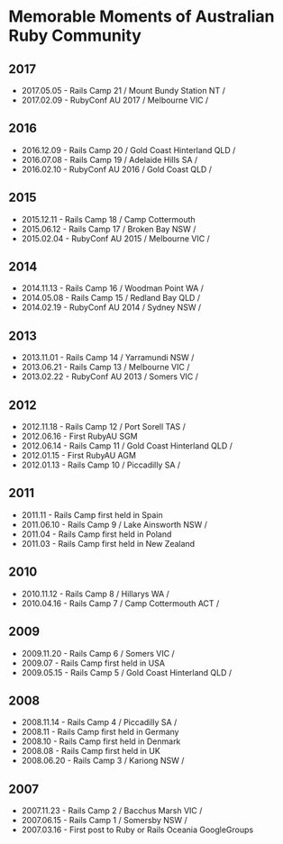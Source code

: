 # Memorable Moments of Australian Ruby Community

## 2017

- 2017.05.05 - Rails Camp 21 / Mount Bundy Station NT /
- 2017.02.09 - RubyConf AU 2017 / Melbourne VIC /

## 2016

- 2016.12.09 - Rails Camp 20 / Gold Coast Hinterland QLD /
- 2016.07.08 - Rails Camp 19 / Adelaide Hills SA /
- 2016.02.10 - RubyConf AU 2016 / Gold Coast QLD /

## 2015

- 2015.12.11 - Rails Camp 18 / Camp Cottermouth 
- 2015.06.12 - Rails Camp 17 / Broken Bay NSW /
- 2015.02.04 - RubyConf AU 2015 / Melbourne VIC /

## 2014

- 2014.11.13 - Rails Camp 16 / Woodman Point WA /
- 2014.05.08 - Rails Camp 15 / Redland Bay QLD /
- 2014.02.19 - RubyConf AU 2014 / Sydney NSW /

## 2013

- 2013.11.01 - Rails Camp 14 / Yarramundi NSW /
- 2013.06.21 - Rails Camp 13 / Melbourne VIC /
- 2013.02.22 - RubyConf AU 2013 / Somers VIC /

## 2012

- 2012.11.18 - Rails Camp 12 / Port Sorell TAS /
- 2012.06.16 - First RubyAU SGM
- 2012.06.14 - Rails Camp 11 / Gold Coast Hinterland QLD /
- 2012.01.15 - First RubyAU AGM
- 2012.01.13 - Rails Camp 10 / Piccadilly SA /

## 2011

- 2011.11 - Rails Camp first held in Spain
- 2011.06.10 - Rails Camp 9 / Lake Ainsworth NSW /
- 2011.04 - Rails Camp first held in Poland
- 2011.03 - Rails Camp first held in New Zealand

## 2010

- 2010.11.12 - Rails Camp 8 / Hillarys WA /
- 2010.04.16 - Rails Camp 7 / Camp Cottermouth ACT /

## 2009

- 2009.11.20 - Rails Camp 6 / Somers VIC /
- 2009.07 - Rails Camp first held in USA
- 2009.05.15 - Rails Camp 5 / Gold Coast Hinterland QLD /

## 2008

- 2008.11.14 - Rails Camp 4 / Piccadilly SA /
- 2008.11 - Rails Camp first held in Germany
- 2008.10 - Rails Camp first held in Denmark
- 2008.08 - Rails Camp first held in UK
- 2008.06.20 - Rails Camp 3 / Kariong NSW /

## 2007

- 2007.11.23 - Rails Camp 2 / Bacchus Marsh VIC /
- 2007.06.15 - Rails Camp 1 / Somersby NSW /
- 2007.03.16 - First post to Ruby or Rails Oceania GoogleGroups
